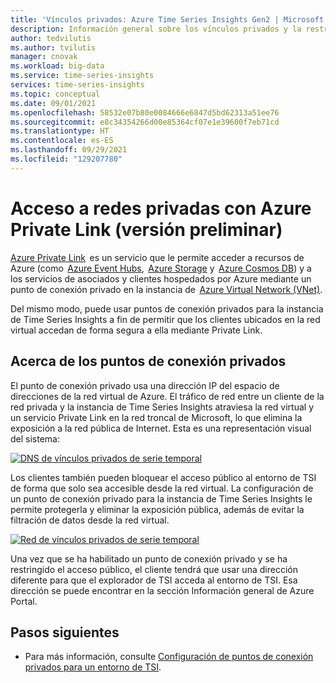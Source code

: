```yaml
---
title: 'Vínculos privados: Azure Time Series Insights Gen2 | Microsoft Docs'
description: Información general sobre los vínculos privados y la restricción de acceso público en Azure Time Series Insights Gen2.
author: tedvilutis
ms.author: tvilutis
manager: cnovak
ms.workload: big-data
ms.service: time-series-insights
services: time-series-insights
ms.topic: conceptual
ms.date: 09/01/2021
ms.openlocfilehash: 58532e07b80e0084666e6847d5bd62313a51ee76
ms.sourcegitcommit: e8c34354266d00e85364cf07e1e39600f7eb71cd
ms.translationtype: HT
ms.contentlocale: es-ES
ms.lasthandoff: 09/29/2021
ms.locfileid: "129207780"
---
```

# <a name="private-network-access-with-azure-private-link-preview"></a>Acceso a redes privadas con Azure Private Link (versión preliminar) 

[Azure Private Link](/azure/private-link/private-link-overview)  es un servicio que le permite acceder a recursos de Azure (como  [Azure Event Hubs](/azure/event-hubs/event-hubs-about),  [Azure Storage](/azure/storage/common/storage-introduction) y  [Azure Cosmos DB](/azure/cosmos-db/introduction)) y a los servicios de asociados y clientes hospedados por Azure mediante un punto de conexión privado en la instancia de  [Azure Virtual Network (VNet)](/azure/virtual-network/virtual-networks-overview). 

Del mismo modo, puede usar puntos de conexión privados para la instancia de Time Series Insights a fin de permitir que los clientes ubicados en la red virtual accedan de forma segura a ella mediante Private Link. 

## <a name="about-the-private-endpoints"></a>Acerca de los puntos de conexión privados

El punto de conexión privado usa una dirección IP del espacio de direcciones de la red virtual de Azure. El tráfico de red entre un cliente de la red privada y la instancia de Time Series Insights atraviesa la red virtual y un servicio Private Link en la red troncal de Microsoft, lo que elimina la exposición a la red pública de Internet. Esta es una representación visual del sistema: 

[![DNS de vínculos privados de serie temporal](media/private-links/tsi-dns.png)](media/private-links/tsi-dns.png#lightbox)

Los clientes también pueden bloquear el acceso público al entorno de TSI de forma que solo sea accesible desde la red virtual. La configuración de un punto de conexión privado para la instancia de Time Series Insights le permite protegerla y eliminar la exposición pública, además de evitar la filtración de datos desde la red virtual. 

[![Red de vínculos privados de serie temporal](media/private-links/tsi-network-access.png)](media/private-links/tsi-network-access.png#lightbox)

Una vez que se ha habilitado un punto de conexión privado y se ha restringido el acceso público, el cliente tendrá que usar una dirección diferente para que el explorador de TSI acceda al entorno de TSI. Esa dirección se puede encontrar en la sección Información general de Azure Portal. 

## <a name="next-steps"></a>Pasos siguientes

* Para más información, consulte [Configuración de puntos de conexión privados para un entorno de TSI](./how-to-private-links.md). 